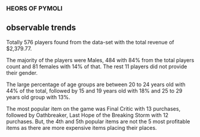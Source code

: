 ### HEORS OF PYMOLI

## observable trends

Totally 576 players found from the data-set with the total revenue of \$2,379.77.

The majority of the players were Males, 484 with 84% from the total players count and 81 females with 14% of that. The rest 11 players did not provide their gender.

The large percentage of age groups are between 20 to 24 years old with 44% of the total, followed by 15 and 19 years old with 18% and 25 to 29 years old group with 13%.

The most popular item on the game was Final Critic with 13 purchases, followed by Oathbreaker, Last Hope of the Breaking Storm with 12 purchases. But, the 4th and 5th popular items are not the 5 most profitable items as there are more expensive items placing their places.
